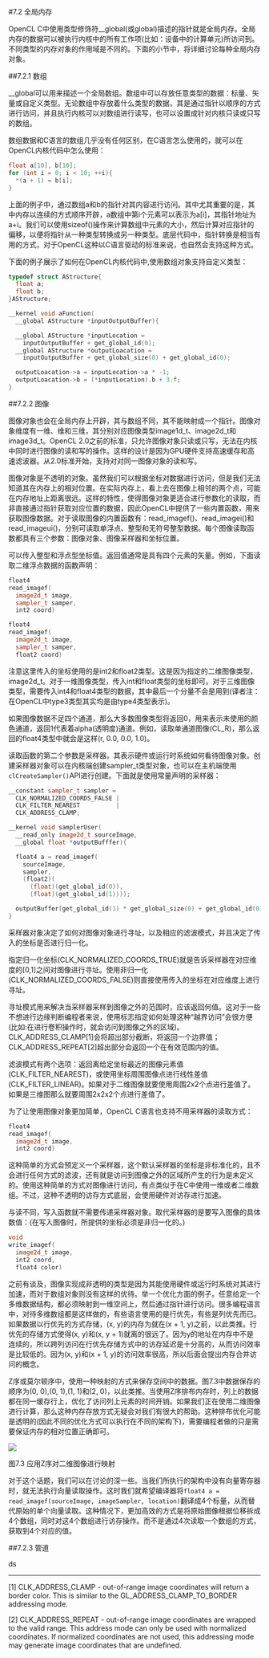 #7.2 全局内存

OpenCL C中使用类型修饰符__global(或global)描述的指针就是全局内存。全局内存的数据可以被执行内核中的所有工作项(比如：设备中的计算单元)所访问到。不同类型的内存对象的作用域是不同的。下面的小节中，将详细讨论每种全局内存对象。

##7.2.1 数组

__global可以用来描述一个全局数组。数组中可以存放任意类型的数据：标量、矢量或自定义类型。无论数组中存放着什么类型的数据，其是通过指针以顺序的方式进行访问，并且执行内核可以对数组进行读写，也可以设置成针对内核只读或只写的数组。

数组数据和C语言的数组几乎没有任何区别，在C语言怎么使用的，就可以在OpenCL内核代码中怎么使用：

```c++
float a[10], b[10];
for (int i = 0; i < 10; ++i){
  *(a + 1) = b[i];
}
```

上面的例子中，通过数组a和b的指针对其内容进行访问。其中尤其重要的是，其中内存以连续的方式顺序开辟，a数组中第i个元素可以表示为a[i]，其指针地址为a+i。我们可以使用sizeof()操作来计算数组中元素的大小，然后计算对应指针的偏移，以便将指针从一种类型转换成另一种类型。底层代码中，指针转换是相当有用的方式，对于OpenCL这种以C语言驱动的标准来说，也自然会支持这种方式。

下面的例子展示了如何在OpenCL内核代码中,使用数组对象支持自定义类型：

```c++
typedef struct AStructure{
  float a;
  float b;
}AStructure;

__kernel void aFunction(
  __global AStructure *inputOutputBuffer){

  __global AStructure *inputLocation =
    inputOutputBuffer + get_global_id(0);
  __global AStructure *outputLoacation =
    inputOutputBuffer + get_global_size(0) + get_global_id(0);

  outputLoacation->a = inputLocation->a * -1;
  outputLoacation->b = (*inputLocation).b + 3.f;
}
```


##7.2.2 图像

图像对象也会在全局内存上开辟，其与数组不同，其不能映射成一个指针。图像对象维度有一维、维和三维，其分别对应图像类型image1d_t、image2d_t和image3d_t。OpenCL 2.0之前的标准，只允许图像对象只读或只写，无法在内核中同时进行图像的读和写的操作。这样的设计是因为GPU硬件支持高速缓存和高速滤波器。从2.0标准开始，支持对对同一图像对象的读和写。

图像对象是不透明的对象。虽然我们可以根据坐标对数据进行访问，但是我们无法知道其在内存上的相对位置。在实际内存上，看上去在图像上相邻的两个点，可能在内存地址上距离很远。这样的特性，使得图像对象更适合进行参数化的读取，而非直接通过指针获取对应位置的数据，因此OpenCL中提供了一些内置函数，用来获取图像数据。对于读取图像的内置函数有：read_imagef()、read_imagei()和read_imageui()，分别可读取单浮点、整型和无符号整型数据。每个图像读取函数都具有三个参数：图像对象、图像采样器和坐标位置。

可以传入整型和浮点型坐标值。返回值通常是具有四个元素的矢量。例如，下面读取二维浮点数据的函数声明：

```c++
float4
read_imagef(
  image2d_t image,
  sampler_t samper,
  int2 coord)

float4
read_imagef(
  image2d_t image,
  sampler_t samper,
  float2 coord)
```

注意这里传入的坐标使用的是int2和float2类型。这是因为指定的二维图像类型，image2d_t。对于一维图像类型，传入int和float类型的坐标即可。对于三维图像类型，需要传入int4和float4类型的数据，其中最后一个分量不会是用到(译者注：在OpenCL中type3类型其实均是由type4类型表示)。

如果图像数据不足四个通道，那么大多数图像类型将返回0，用来表示未使用的颜色通道，返回1代表着alpha(透明度)通道。例如，读取单通道图像(CL_R)，那么返回的float4类型中就会是这样(r, 0.0, 0.0, 1.0)。

读取函数的第二个参数是采样器。其表示硬件或运行时系统如何看待图像对象。创建采样器对象可以在内核端创建sampler_t类型对象，也可以在主机端使用`clCreateSampler()`API进行创建。下面就是使用常量声明的采样器：

```c++
__constant sampler_t sampler =
  CLK_NORMALIZED_COORDS_FALSE |
  CLK_FILTER_NEAREST          |
  CLK_ADDRESS_CLAMP;

__kernel void samplerUser(
  __read_only image2d_t sourceImage,
  __global float *outputBufffer){

  float4 a = read_imagef(
    sourceImage,
    sampler,
    (float2)(
      (float)(get_global_id(0)),
      (float)(get_global_id(1))));

  outputBuffer[get_global_id(1) * get_global_size(0) + get_global_id(0)] = a.x + a.y + a.z + a.w;
}
```

采样器对象决定了如何对图像对象进行寻址，以及相应的滤波模式，并且决定了传入的坐标是否进行归一化。

指定归一化坐标(CLK_NORMALIZED_COORDS_TRUE)就是告诉采样器在对应维度的[0,1]之间对图像进行寻址。使用非归一化(CLK_NORMALIZED_COORDS_FALSE)则直接使用传入的坐标在对应维度上进行寻址。

寻址模式用来解决当采样器采样到图像之外的范围时，应该返回何值。这对于一些不想进行边缘判断编程者来说，使用标志指定如何处理这种“越界访问”会很方便(比如:在进行卷积操作时，就会访问到图像之外的区域)。CLK_ADDRESS_CLAMP[1]会将超出部分截断，将返回一个边界值；CLK_ADDRESS_REPEAT[2]超出部分会返回一个在有效范围内的值。

滤波模式有两个选项：返回离给定坐标最近的图像元素值(CLK_FILTER_NEAREST)，或使用坐标周围图像点进行线性差值(CLK_FILTER_LINEAR)。如果对于二维图像就要使用周围2x2个点进行差值了。如果是三维图那么就要周围2x2x2个点进行差值了。

为了让使用图像对象更加简单，OpenCL C语言也支持不用采样器的读取方式：

```c++
float4
read_imagef(
  image2d_t image,
  int2 coord)
```

这种简单的方式会预定义一个采样器，这个默认采样器的坐标是非标准化的，且不会进行任何方式的滤波，还有就是访问到图像之外的区域所产生的行为是未定义的。使用这种简单的方式对图像进行访问，有点类似于在C中使用一维或者二维数组。不过，这种不透明的访存方式底层，会使用硬件对访存进行加速。

与读不同，写入函数就不需要传递采样器对象。取代采样器的是要写入图像的具体数值：(在写入图像时，所提供的坐标必须是非归一化的。)

```c++
void
write_imagef(
  image2d_t image,
  int2 coord,
  float4 color)
```

之前有谈及，图像实现成非透明的类型是因为其能使用硬件或运行时系统对其进行加速，而对于数组对象则没有这样的优待。举一个优化方面的例子。任意给定一个多维数据结构，都必须映射到一维空间上，然后通过指针进行访问。很多编程语言中，对待多维数组都是这样做的，有些语言使用的是行优先，有些是列优先而已。如果数据以行优先的方式存储，(x, y)的内存为就在(x + 1, y)之前，以此类推。行优先的存储方式使得(x, y)和(x, y + 1)就离的很远了。因为y的地址在内存中不是连续的，所以跨列访问在行优先存储方式中的访存延迟是十分高的，从而访问效率是比较低的。因为(x, y)和(x + 1, y)的访问效率很高，所以后面会提出内存合并访问的概念。

Z序或莫尔顿序中，使用一种映射的方式来保存空间中的数据。图7.3中数据保存的顺序为(0, 0),(0, 1),(1, 1)和(2, 0)，以此类推。当使用Z序排布内存时，列上的数据都在同一缓存行上，优化了访问列上元素的时间开销。如果我们正在使用二维图像进行计算，那么这种内存存放方式无疑会对我们有很大的帮助。这种排布优化可能是透明的(因此不同的优化方式可以执行在不同的架构下)，需要编程者做的只是需要保证内存的相对位置正确即可。

![](../../images/chapter7/7-3.png)

图7.3 应用Z序对二维图像进行映射

对于这个话题，我们可以在讨论的深一些。当我们所执行的架构中没有向量寄存器时，就无法执行向量读取操作。这时我们就希望编译器将`float4 a = read_imagef(sourceImage, imageSampler, location)`翻译成4个标量，从而替代原始的单个向量读取。这种情况下，更加高效的方式是将原始图像根据位移拆成4个数组，同时对这4个数组进行访存操作。而不是通过4次读取一个数组的方式，获取到4个对应的值。

##7.2.3 管道

ds

-----

[1] CLK_ADDRESS_CLAMP - out-of-range image coordinates will return a border color. This is similar to the GL_ADDRESS_CLAMP_TO_BORDER addressing mode.

[2] CLK_ADDRESS_REPEAT - out-of-range image coordinates are wrapped to the valid range. This address mode can only be used with normalized coordinates. If normalized coordinates are not used, this addressing mode may generate image coordinates that are undefined.
